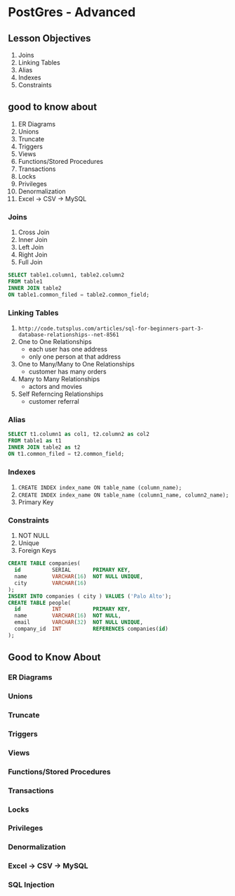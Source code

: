 # PostGres - Advanced

## Lesson Objectives
1. Joins
1. Linking Tables
1. Alias
1. Indexes
1. Constraints

## good to know about
1. ER Diagrams
1. Unions
1. Truncate
1. Triggers
1. Views
1. Functions/Stored Procedures
1. Transactions
1. Locks
1. Privileges
1. Denormalization
1. Excel -> CSV -> MySQL

### Joins
1. Cross Join
1. Inner Join
1. Left Join
1. Right Join
1. Full Join
```sql
SELECT table1.column1, table2.column2
FROM table1
INNER JOIN table2
ON table1.common_filed = table2.common_field;
```

### Linking Tables
1. `http://code.tutsplus.com/articles/sql-for-beginners-part-3-database-relationships--net-8561`
1. One to One Relationships
	- each user has one address
	- only one person at that address
1. One to Many/Many to One Relationships
	- customer has many orders
1. Many to Many Relationships
	- actors and movies
1. Self Referncing Relationships
	- customer referral

### Alias
```sql
SELECT t1.column1 as col1, t2.column2 as col2
FROM table1 as t1
INNER JOIN table2 as t2
ON t1.common_filed = t2.common_field;
```

### Indexes
1. `CREATE INDEX index_name ON table_name (column_name);`
1. `CREATE INDEX index_name ON table_name (column1_name, column2_name);`
1. Primary Key

### Constraints
1. NOT NULL	
1. Unique
1. Foreign Keys
```sql
CREATE TABLE companies(
  id          SERIAL       PRIMARY KEY,
  name        VARCHAR(16)  NOT NULL UNIQUE,
  city        VARCHAR(16)
);
INSERT INTO companies ( city ) VALUES ('Palo Alto');
CREATE TABLE people(
  id          INT          PRIMARY KEY,
  name        VARCHAR(16)  NOT NULL,
  email       VARCHAR(32)  NOT NULL UNIQUE,
  company_id  INT          REFERENCES companies(id)
);
```

## Good to Know About

### ER Diagrams

### Unions

### Truncate

### Triggers

### Views

### Functions/Stored Procedures

### Transactions

### Locks

### Privileges

### Denormalization

### Excel -> CSV -> MySQL

### SQL Injection
